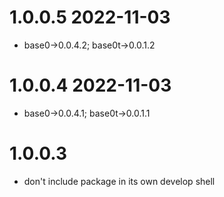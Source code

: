 1.0.0.5 2022-11-03
==================
- base0->0.0.4.2; base0t->0.0.1.2

1.0.0.4 2022-11-03
==================
- base0->0.0.4.1; base0t->0.0.1.1

1.0.0.3
=======
- don't include package in its own develop shell
